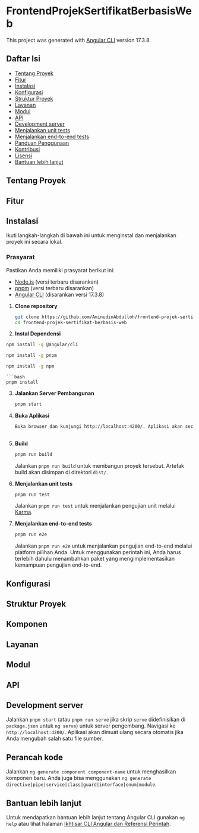 # FrontendProjekSertifikatBerbasisWeb

This project was generated with [Angular CLI](https://github.com/angular/angular-cli) version 17.3.8.

## Daftar Isi
- [Tentang Proyek](#tentang-proyek)
- [Fitur](#fitur)
- [Instalasi](#instalasi)
- [Konfigurasi](#konfigurasi)
- [Struktur Proyek](#struktur-proyek)
- [Layanan](#layanan)
- [Modul](#modul)
- [API](#api)
- [Development server](#development-server)
- [Menjalankan unit tests](#menjalankan-unit-tests)
- [Menjalankan end-to-end tests](#menjalankan-end-to-end-tests)
- [Panduan Penggunaan](#panduan-penggunaan)
- [Kontribusi](#kontribusi)
- [Lisensi](#lisensi)
- [Bantuan lebih lanjut](#bantuan-lebih-lanjut)

## Tentang Proyek

## Fitur

## Instalasi

Ikuti langkah-langkah di bawah ini untuk menginstal dan menjalankan proyek ini secara lokal.

### Prasyarat
Pastikan Anda memiliki prasyarat berikut ini:
- [Node.js](https://nodejs.org/) (versi terbaru disarankan)
- [pnpm](https://pnpm.io/) (versi terbaru disarankan)
- [Angular CLI](https://angular.io/cli) (disarankan versi 17.3.8)

1. **Clone repository**

   ```bash
   git clone https://github.com/AminudinAbdulloh/frontend-projek-sertifikat-berbasis-web.git
   cd frontend-projek-sertifikat-berbasis-web

2. **Instal Dependensi**

```bash
npm install -g @angular/cli
```

```bash
npm install -g pnpm
```

```bash
npm install -g npm
```

    ```bash
    pnpm install

3. **Jalankan Server Pembangunan**

    ```bash
    pnpm start

4. **Buka Aplikasi**
    ```bash
    Buka browser dan kunjungi http://localhost:4200/. Aplikasi akan secara otomatis dimuat ulang jika Anda melakukan perubahan pada file.
  
5. **Build**
    ```bash
    pnpm run build
    ```
    Jalankan `pnpm run build` untuk membangun proyek tersebut. Artefak build akan disimpan di direktori `dist/`.

6. **Menjalankan unit tests**

    ```bash
    pnpm run test
    ```
    Jalankan `pnpm run test` untuk menjalankan pengujian unit melalui [Karma](https://karma-runner.github.io).

7. **Menjalankan end-to-end tests**

    ```bash
    pnpm run e2e
    ```
    Jalankan `pnpm run e2e` untuk menjalankan pengujian end-to-end melalui platform pilihan Anda. Untuk menggunakan perintah ini, Anda harus terlebih dahulu menambahkan paket yang mengimplementasikan kemampuan pengujian end-to-end.

## Konfigurasi

## Struktur Proyek

## Komponen

## Layanan

## Modul

## API

## Development server

Jalankan `pnpm start` (atau `pnpm run serve` jika skrip `serve` didefinisikan di `package.json` untuk `ng serve`) untuk server pengembang. Navigasi ke `http://localhost:4200/`. Aplikasi akan dimuat ulang secara otomatis jika Anda mengubah salah satu file sumber.

## Perancah kode

Jalankan `ng generate component component-name` untuk menghasilkan komponen baru. Anda juga bisa menggunakan `ng generate directive|pipe|service|class|guard|interface|enum|module`.

## Bantuan lebih lanjut

Untuk mendapatkan bantuan lebih lanjut tentang Angular CLI gunakan `ng help` atau lihat halaman [Ikhtisar CLI Angular dan Referensi Perintah](https://angular.io/cli).
